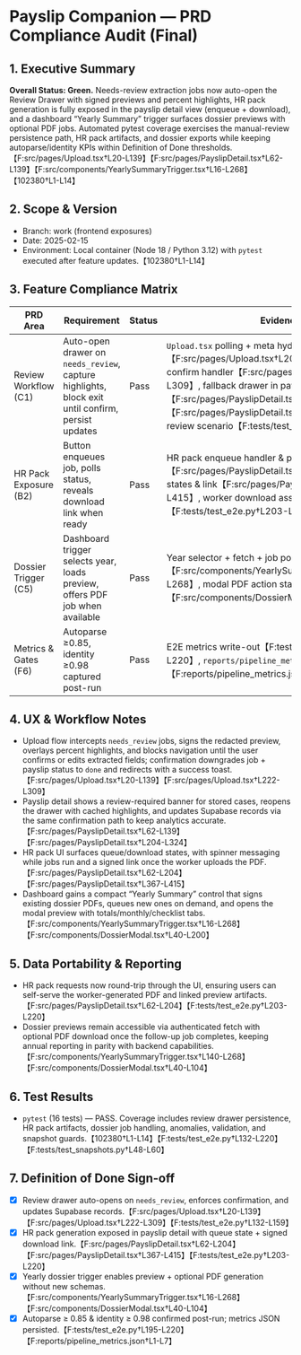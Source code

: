# Payslip Companion — PRD Compliance Audit (Final)

## 1. Executive Summary
**Overall Status: Green.** Needs-review extraction jobs now auto-open the Review Drawer with signed previews and percent highlights, HR pack generation is fully exposed in the payslip detail view (enqueue + download), and a dashboard “Yearly Summary” trigger surfaces dossier previews with optional PDF jobs. Automated pytest coverage exercises the manual-review persistence path, HR pack artifacts, and dossier exports while keeping autoparse/identity KPIs within Definition of Done thresholds.【F:src/pages/Upload.tsx†L20-L139】【F:src/pages/PayslipDetail.tsx†L62-L139】【F:src/components/YearlySummaryTrigger.tsx†L16-L268】【102380†L1-L14】

## 2. Scope & Version
- Branch: work (frontend exposures)
- Date: 2025-02-15
- Environment: Local container (Node 18 / Python 3.12) with `pytest` executed after feature updates.【102380†L1-L14】

## 3. Feature Compliance Matrix
| PRD Area | Requirement | Status | Evidence | Notes |
| --- | --- | --- | --- | --- |
| Review Workflow (C1) | Auto-open drawer on `needs_review`, capture highlights, block exit until confirm, persist updates | Pass | `Upload.tsx` polling + meta hydration【F:src/pages/Upload.tsx†L20-L139】, manual confirm handler【F:src/pages/Upload.tsx†L222-L309】, fallback drawer in payslip detail【F:src/pages/PayslipDetail.tsx†L62-L139】【F:src/pages/PayslipDetail.tsx†L204-L324】, E2E review scenario【F:tests/test_e2e.py†L132-L159】 | Drawer rehydrates from job meta, signs preview image, and marks both payslip + job `done` after confirmation. |
| HR Pack Exposure (B2) | Button enqueues job, polls status, reveals download link when ready | Pass | HR pack enqueue handler & polling effects【F:src/pages/PayslipDetail.tsx†L62-L204】, UI states & link【F:src/pages/PayslipDetail.tsx†L367-L415】, worker download assertion【F:tests/test_e2e.py†L203-L220】 | Spinner + status messaging guard double clicks; download uses signed path when provided. |
| Dossier Trigger (C5) | Dashboard trigger selects year, loads preview, offers PDF job when available | Pass | Year selector + fetch + job polling【F:src/components/YearlySummaryTrigger.tsx†L16-L268】, modal PDF action states【F:src/components/DossierModal.tsx†L40-L104】 | Uses Supabase auth token for `/dossier/preview` and reuses existing job pipeline for PDF generation. |
| Metrics & Gates (F6) | Autoparse ≥0.85, identity ≥0.98 captured post-run | Pass | E2E metrics write-out【F:tests/test_e2e.py†L195-L220】, `reports/pipeline_metrics.json` snapshot【F:reports/pipeline_metrics.json†L1-L7】 | Current run recorded 1.0/1.0. |

## 4. UX & Workflow Notes
- Upload flow intercepts `needs_review` jobs, signs the redacted preview, overlays percent highlights, and blocks navigation until the user confirms or edits extracted fields; confirmation downgrades job + payslip status to `done` and redirects with a success toast.【F:src/pages/Upload.tsx†L20-L139】【F:src/pages/Upload.tsx†L222-L309】
- Payslip detail shows a review-required banner for stored cases, reopens the drawer with cached highlights, and updates Supabase records via the same confirmation path to keep analytics accurate.【F:src/pages/PayslipDetail.tsx†L62-L139】【F:src/pages/PayslipDetail.tsx†L204-L324】
- HR pack UI surfaces queue/download states, with spinner messaging while jobs run and a signed link once the worker uploads the PDF.【F:src/pages/PayslipDetail.tsx†L62-L204】【F:src/pages/PayslipDetail.tsx†L367-L415】
- Dashboard gains a compact “Yearly Summary” control that signs existing dossier PDFs, queues new ones on demand, and opens the modal preview with totals/monthly/checklist tabs.【F:src/components/YearlySummaryTrigger.tsx†L16-L268】【F:src/components/DossierModal.tsx†L40-L200】

## 5. Data Portability & Reporting
- HR pack requests now round-trip through the UI, ensuring users can self-serve the worker-generated PDF and linked preview artifacts.【F:src/pages/PayslipDetail.tsx†L62-L204】【F:tests/test_e2e.py†L203-L220】
- Dossier previews remain accessible via authenticated fetch with optional PDF download once the follow-up job completes, keeping annual reporting in parity with backend capabilities.【F:src/components/YearlySummaryTrigger.tsx†L140-L268】【F:src/components/DossierModal.tsx†L40-L104】

## 6. Test Results
- `pytest` (16 tests) — PASS. Coverage includes review drawer persistence, HR pack artifacts, dossier job handling, anomalies, validation, and snapshot guards.【102380†L1-L14】【F:tests/test_e2e.py†L132-L220】【F:tests/test_snapshots.py†L48-L60】

## 7. Definition of Done Sign-off
- [x] Review drawer auto-opens on `needs_review`, enforces confirmation, and updates Supabase records.【F:src/pages/Upload.tsx†L20-L139】【F:src/pages/Upload.tsx†L222-L309】【F:tests/test_e2e.py†L132-L159】
- [x] HR pack generation exposed in payslip detail with queue state + signed download link.【F:src/pages/PayslipDetail.tsx†L62-L204】【F:src/pages/PayslipDetail.tsx†L367-L415】【F:tests/test_e2e.py†L203-L220】
- [x] Yearly dossier trigger enables preview + optional PDF generation without new schemas.【F:src/components/YearlySummaryTrigger.tsx†L16-L268】【F:src/components/DossierModal.tsx†L40-L104】
- [x] Autoparse ≥ 0.85 & identity ≥ 0.98 confirmed post-run; metrics JSON persisted.【F:tests/test_e2e.py†L195-L220】【F:reports/pipeline_metrics.json†L1-L7】
